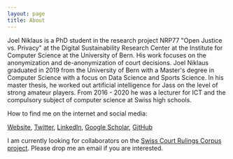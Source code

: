 ```yaml
---
layout: page
title: About
---
```


Joel Niklaus is a PhD student in the research project NRP77 "Open Justice vs. Privacy" at the Digital Sustainability Research Center at the Institute for Computer Science at the University of Bern. His work focuses on the anonymization and de-anonymization of court decisions. Joel Niklaus graduated in 2019 from the University of Bern with a Master's degree in Computer Science with a focus on Data Science and Sports Science. In his master thesis, he worked out artificial intelligence for Jass on the level of strong amateur players. From 2016 - 2020 he was a lecturer for ICT and the compulsory subject of computer science at Swiss high schools.

How to find me on the internet and social media:

[Website](https://joelniklaus.ch/), [Twitter](https://twitter.com/joelniklaus), [LinkedIn](https://www.linkedin.com/in/joelniklaus/), [Google Scholar](https://scholar.google.com/citations?user=qJ8iricAAAAJ&hl=de&oi=ao), [GitHub](https://github.com/JoelNiklaus)

I am currently looking for collaborators on the [Swiss Court Rulings Corpus project](https://www.digitale-nachhaltigkeit.unibe.ch/research/artificial_intelligence/swiss_court_rulings_corpus/index_eng.html). Please drop me an email if you are interested.